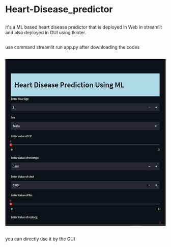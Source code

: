 # Heart-Disease_predictor
##
it's a ML based heart disease predictor that is deployed in Web in streamlit and also deployed in GUI using tkinter.
##
use command streamlit run app.py after downloading the codes
##
![Alt Text](images/1.png)
##
you can directly use it by the GUI
